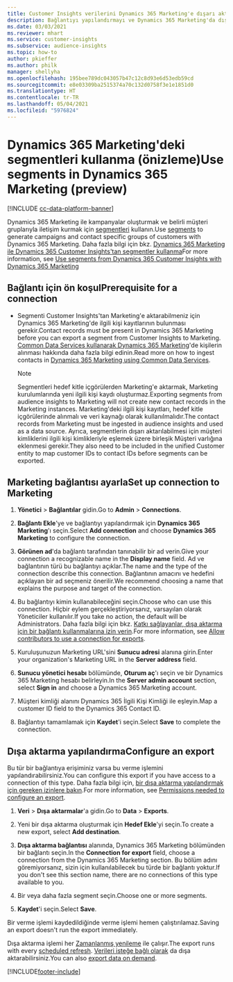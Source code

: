 ```yaml
---
title: Customer Insights verilerini Dynamics 365 Marketing'e dışarı aktarma
description: Bağlantıyı yapılandırmayı ve Dynamics 365 Marketing'da dışa aktarmayı öğrenin.
ms.date: 03/03/2021
ms.reviewer: mhart
ms.service: customer-insights
ms.subservice: audience-insights
ms.topic: how-to
author: pkieffer
ms.author: philk
manager: shellyha
ms.openlocfilehash: 195bee789dc043057b47c12c8d93e6d53edb59cd
ms.sourcegitcommit: e8e03309ba2515374a70c132d0758f3e1e1851d0
ms.translationtype: HT
ms.contentlocale: tr-TR
ms.lasthandoff: 05/04/2021
ms.locfileid: "5976824"
---
```

# <a name="use-segments-in-dynamics-365-marketing-preview"></a><span data-ttu-id="7a149-103">Dynamics 365 Marketing'deki segmentleri kullanma (önizleme)</span><span class="sxs-lookup"><span data-stu-id="7a149-103">Use segments in Dynamics 365 Marketing (preview)</span></span>

[!INCLUDE [cc-data-platform-banner](../includes/cc-data-platform-banner.md)]

<span data-ttu-id="7a149-104">Dynamics 365 Marketing ile kampanyalar oluşturmak ve belirli müşteri gruplarıyla iletişim kurmak için [segmentleri](segments.md) kullanın.</span><span class="sxs-lookup"><span data-stu-id="7a149-104">Use [segments](segments.md) to generate campaigns and contact specific groups of customers with Dynamics 365 Marketing.</span></span> <span data-ttu-id="7a149-105">Daha fazla bilgi için bkz. [Dynamics 365 Marketing ile Dynamics 365 Customer Insights'tan segmentler kullanma](/dynamics365/marketing/customer-insights-segments)</span><span class="sxs-lookup"><span data-stu-id="7a149-105">For more information, see [Use segments from Dynamics 365 Customer Insights with Dynamics 365 Marketing](/dynamics365/marketing/customer-insights-segments)</span></span>

## <a name="prerequisite-for-a-connection"></a><span data-ttu-id="7a149-106">Bağlantı için ön koşul</span><span class="sxs-lookup"><span data-stu-id="7a149-106">Prerequisite for a connection</span></span>

- <span data-ttu-id="7a149-107">Segmenti Customer Insights'tan Marketing'e aktarabilmeniz için Dynamics 365 Marketing'de ilgili kişi kayıtlarının bulunması gerekir.</span><span class="sxs-lookup"><span data-stu-id="7a149-107">Contact records must be present in Dynamics 365 Marketing before you can export a segment from Customer Insights to Marketing.</span></span> <span data-ttu-id="7a149-108">[Common Data Services kullanarak Dynamics 365 Marketing](connect-power-query.md)'de kişilerin alınması hakkında daha fazla bilgi edinin.</span><span class="sxs-lookup"><span data-stu-id="7a149-108">Read more on how to ingest contacts in [Dynamics 365 Marketing using Common Data Services](connect-power-query.md).</span></span>

  > [!NOTE]
  > <span data-ttu-id="7a149-109">Segmentleri hedef kitle içgörülerden Marketing'e aktarmak, Marketing kurulumlarında yeni ilgili kişi kaydı oluşturmaz.</span><span class="sxs-lookup"><span data-stu-id="7a149-109">Exporting segments from audience insights to Marketing will not create new contact records in the Marketing instances.</span></span> <span data-ttu-id="7a149-110">Marketing'deki ilgili kişi kayıtları, hedef kitle içgörülerinde alınmalı ve veri kaynağı olarak kullanılmalıdır.</span><span class="sxs-lookup"><span data-stu-id="7a149-110">The contact records from Marketing must be ingested in audience insights and used as a data source.</span></span> <span data-ttu-id="7a149-111">Ayrıca, segmentlerin dışarı aktarılabilmesi için müşteri kimliklerini ilgili kişi kimlikleriyle eşlemek üzere birleşik Müşteri varlığına eklenmesi gerekir.</span><span class="sxs-lookup"><span data-stu-id="7a149-111">They also need to be included in the unified Customer entity to map customer IDs to contact IDs before segments can be exported.</span></span>

## <a name="set-up-connection-to-marketing"></a><span data-ttu-id="7a149-112">Marketing bağlantısı ayarla</span><span class="sxs-lookup"><span data-stu-id="7a149-112">Set up connection to Marketing</span></span>

1. <span data-ttu-id="7a149-113">**Yönetici** > **Bağlantılar** gidin.</span><span class="sxs-lookup"><span data-stu-id="7a149-113">Go to **Admin** > **Connections**.</span></span>

1. <span data-ttu-id="7a149-114">**Bağlantı Ekle**'ye ve bağlantıyı yapılandırmak için **Dynamics 365 Marketing**'ı seçin.</span><span class="sxs-lookup"><span data-stu-id="7a149-114">Select **Add connection** and choose **Dynamics 365 Marketing** to configure the connection.</span></span>

1. <span data-ttu-id="7a149-115">**Görünen ad**'da bağlantı tarafından tanınabilir bir ad verin.</span><span class="sxs-lookup"><span data-stu-id="7a149-115">Give your connection a recognizable name in the **Display name** field.</span></span> <span data-ttu-id="7a149-116">Ad ve bağlantının türü bu bağlantıyı açıklar.</span><span class="sxs-lookup"><span data-stu-id="7a149-116">The name and the type of the connection describe this connection.</span></span> <span data-ttu-id="7a149-117">Bağlantının amacını ve hedefini açıklayan bir ad seçmeniz önerilir.</span><span class="sxs-lookup"><span data-stu-id="7a149-117">We recommend choosing a name that explains the purpose and target of the connection.</span></span>

1. <span data-ttu-id="7a149-118">Bu bağlantıyı kimin kullanabileceğini seçin.</span><span class="sxs-lookup"><span data-stu-id="7a149-118">Choose who can use this connection.</span></span> <span data-ttu-id="7a149-119">Hiçbir eylem gerçekleştiriyorsanız, varsayılan olarak Yöneticiler kullanılır.</span><span class="sxs-lookup"><span data-stu-id="7a149-119">If you take no action, the default will be Administrators.</span></span> <span data-ttu-id="7a149-120">Daha fazla bilgi için bkz. [Katkı sağlayanlar, dışa aktarma için bir bağlantı kullanmalarına izin verin](connections.md#allow-contributors-to-use-a-connection-for-exports).</span><span class="sxs-lookup"><span data-stu-id="7a149-120">For more information, see [Allow contributors to use a connection for exports](connections.md#allow-contributors-to-use-a-connection-for-exports).</span></span>

1. <span data-ttu-id="7a149-121">Kuruluşunuzun Marketing URL'sini **Sunucu adresi** alanına girin.</span><span class="sxs-lookup"><span data-stu-id="7a149-121">Enter your organization's Marketing URL in the **Server address** field.</span></span>

1. <span data-ttu-id="7a149-122">**Sunucu yönetici hesabı** bölümünde, **Oturum aç**'ı seçin ve bir Dynamics 365 Marketing hesabı belirleyin.</span><span class="sxs-lookup"><span data-stu-id="7a149-122">In the **Server admin account** section, select **Sign in** and choose a Dynamics 365 Marketing account.</span></span>

1. <span data-ttu-id="7a149-123">Müşteri kimliği alanını Dynamics 365 İlgili Kişi Kimliği ile eşleyin.</span><span class="sxs-lookup"><span data-stu-id="7a149-123">Map a customer ID field to the Dynamics 365 Contact ID.</span></span>

1. <span data-ttu-id="7a149-124">Bağlantıyı tamamlamak için **Kaydet**'i seçin.</span><span class="sxs-lookup"><span data-stu-id="7a149-124">Select **Save** to complete the connection.</span></span> 

## <a name="configure-an-export"></a><span data-ttu-id="7a149-125">Dışa aktarma yapılandırma</span><span class="sxs-lookup"><span data-stu-id="7a149-125">Configure an export</span></span>

<span data-ttu-id="7a149-126">Bu tür bir bağlantıya erişiminiz varsa bu verme işlemini yapılandırabilirsiniz.</span><span class="sxs-lookup"><span data-stu-id="7a149-126">You can configure this export if you have access to a connection of this type.</span></span> <span data-ttu-id="7a149-127">Daha fazla bilgi için, [bir dışa aktarma yapılandırmak için gereken izinlere bakın](export-destinations.md#set-up-a-new-export).</span><span class="sxs-lookup"><span data-stu-id="7a149-127">For more information, see [Permissions needed to configure an export](export-destinations.md#set-up-a-new-export).</span></span>

1. <span data-ttu-id="7a149-128">**Veri** > **Dışa aktarmalar**'a gidin.</span><span class="sxs-lookup"><span data-stu-id="7a149-128">Go to **Data** > **Exports**.</span></span>

1. <span data-ttu-id="7a149-129">Yeni bir dışa aktarma oluşturmak için **Hedef Ekle**'yi seçin.</span><span class="sxs-lookup"><span data-stu-id="7a149-129">To create a new export, select **Add destination**.</span></span>

1. <span data-ttu-id="7a149-130">**Dışa aktarma bağlantısı** alanında, Dynamics 365 Marketing bölümünden bir bağlantı seçin.</span><span class="sxs-lookup"><span data-stu-id="7a149-130">In the **Connection for export** field, choose a connection from the Dynamics 365 Marketing section.</span></span> <span data-ttu-id="7a149-131">Bu bölüm adını göremiyorsanız, sizin için kullanılabilecek bu türde bir bağlantı yoktur.</span><span class="sxs-lookup"><span data-stu-id="7a149-131">If you don't see this section name, there are no connections of this type available to you.</span></span>

1. <span data-ttu-id="7a149-132">Bir veya daha fazla segment seçin.</span><span class="sxs-lookup"><span data-stu-id="7a149-132">Choose one or more segments.</span></span>

1. <span data-ttu-id="7a149-133">**Kaydet**'i seçin.</span><span class="sxs-lookup"><span data-stu-id="7a149-133">Select **Save**.</span></span>

<span data-ttu-id="7a149-134">Bir verme işlemi kaydedildiğinde verme işlemi hemen çalıştırılamaz.</span><span class="sxs-lookup"><span data-stu-id="7a149-134">Saving an export doesn't run the export immediately.</span></span>

<span data-ttu-id="7a149-135">Dışa aktarma işlemi her [Zamanlanmış yenileme](system.md#schedule-tab) ile çalışır.</span><span class="sxs-lookup"><span data-stu-id="7a149-135">The export runs with every [scheduled refresh](system.md#schedule-tab).</span></span> <span data-ttu-id="7a149-136">[Verileri isteğe bağlı olarak](export-destinations.md#run-exports-on-demand) da dışa aktarabilirsiniz.</span><span class="sxs-lookup"><span data-stu-id="7a149-136">You can also [export data on demand](export-destinations.md#run-exports-on-demand).</span></span> 

[!INCLUDE[footer-include](../includes/footer-banner.md)]
